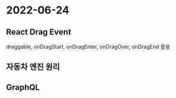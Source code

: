 # 2022-06-24

## React Drag Event

draggable, onDragStart, onDragEnter, onDragOver, onDragEnd 활용

## 자동차 엔진 원리

## GraphQL 
